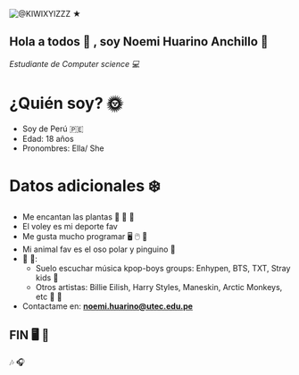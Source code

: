 ![@KIWIXYIZZZ ★](https://user-images.githubusercontent.com/91573449/135348650-8b3b2099-55f0-4e80-a16e-745186e6f64d.jpg)
##  Hola a todos 👋 , soy Noemi Huarino Anchillo 🌲
   *Estudiante de Computer science 💻*

# ¿Quién soy? 🌞
- Soy de Perú 🇵🇪
- Edad: 18 años
- Pronombres: Ella/ She

# Datos adicionales ❄️
- Me encantan las plantas 🌻 🌱 🌺
- El voley es mi deporte fav
- Me gusta mucho programar 🖥️ 🖱️ 📨
- Mi animal fav es el oso polar y pinguino 🐧
-  🎼 🎵:
   -  Suelo escuchar música kpop-boys groups: Enhypen, BTS, TXT, Stray kids 👯
   -  Otros artistas: Billie Eilish, Harry Styles, Maneskin, Arctic Monkeys, etc 🎼 🎵
- Contactame en: **noemi.huarino@utec.edu.pe**

## FIN 🖥️ 💙

🎶
🎧
